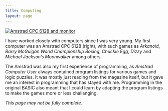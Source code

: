 ```yaml
---
title: Computing
layout: page
---
```

[<img class="alignright size-medium wp-image-369" title="Amstrad CPC 6128" src="/assets/posts/2012/05/amstrad_cpc_6128-300x267.jpg" alt="Amstrad CPC 6128 and monitor" width="300" height="267" srcset="/assets/posts/2012/05/amstrad_cpc_6128-300x267.jpg 300w, /assets/posts/2012/05/amstrad_cpc_6128-336x300.jpg 336w, /assets/posts/2012/05/amstrad_cpc_6128.jpg 927w" sizes="(max-width: 300px) 100vw, 300px" />](/assets/posts/2012/05/amstrad_cpc_6128.jpg)

I have worked closely with computers since I was very young. My first computer was an Amstrad CPC 6128 (right), with such games as _Arkanoid_, _Barry McGuigan World Championship Boxing_, _Chuckie Egg_, _Dizzy_ and _Michael Jackson&#8217;s Moonwalker_ among others.

The Amstrad was also my first experience of programming, as _Amstrad Computer User_ always contained program listings for various games and logic puzzles. It was mostly just reading from the magazine itself, but it gave me an interest in programming that has stayed with me. Programming in the original BASIC also meant that I could learn by adapting the program listings to make the games more or less challanging.

_This page may not be fully complete._
